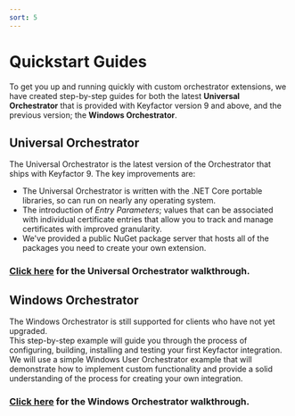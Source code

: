 ```yaml
---
sort: 5
---
```


# Quickstart Guides

To get you up and running quickly with custom orchestrator extensions, we have created step-by-step guides for both the latest **Universal Orchestrator** that is provided with Keyfactor version 9 and above, and the previous version; the **Windows Orchestrator**.  

## Universal Orchestrator
The Universal Orchestrator is the latest version of the Orchestrator that ships with Keyfactor 9.  The key improvements are:
- The Universal Orchestrator is written with the .NET Core portable libraries, so can run on nearly any operating system.
- The introduction of _Entry Parameters_; values that can be associated with individual certificate entries that allow you to track and manage certificates with improved granularity.
- We've provided a public NuGet package server that hosts all of the packages you need to create your own extension.

### <a href="{{'/examples/universal_orchestrator.html' | relative_url }}">Click here</a> for the Universal Orchestrator walkthrough.


## Windows Orchestrator
The Windows Orchestrator is still supported for clients who have not yet upgraded.  
This step-by-step example will guide you through the process of configuring, building, installing and testing your first Keyfactor integration.  We will use a simple Windows User Orchestrator example that will demonstrate how to implement custom functionality and provide a solid understanding of the process for creating your own integration.  

### <a href="{{'/examples/orchestrator.html' | relative_url }}">Click here</a> for the Windows Orchestrator walkthrough.



